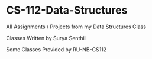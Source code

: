 # CS-112-Data-Structures
All Assignments / Projects from my Data Structures Class

   
Classes Written by Surya Senthil

Some Classes Provided by RU-NB-CS112
